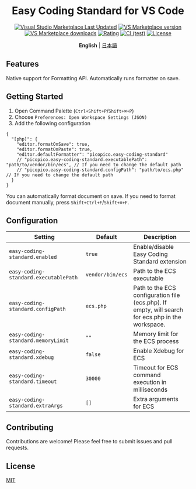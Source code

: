 <h1 align="center">Easy&nbsp;Coding&nbsp;Standard&nbsp;for&nbsp;VS&nbsp;Code</h1>

<div align="center">

[![Visual Studio Marketplace Last Updated](https://img.shields.io/visual-studio-marketplace/last-updated/picopico.easy-coding-standard?cacheSeconds=86400)](https://marketplace.visualstudio.com/items?itemName=picopico.easy-coding-standard)
[![VS Marketplace version](https://img.shields.io/visual-studio-marketplace/v/picopico.easy-coding-standard?color=blue&cacheSeconds=86400)](https://marketplace.visualstudio.com/items?itemName=picopico.easy-coding-standard)
[![VS Marketplace downloads](https://img.shields.io/visual-studio-marketplace/d/picopico.easy-coding-standard?cacheSeconds=86400)](https://marketplace.visualstudio.com/items?itemName=picopico.easy-coding-standard)
[![Rating](https://img.shields.io/visual-studio-marketplace/r/picopico.easy-coding-standard?cacheSeconds=86400)](https://marketplace.visualstudio.com/items?itemName=picopico.easy-coding-standard&ssr=false&cacheSeconds=86400#review-details)
[![CI (test)](https://github.com/picopicos/easy-coding-standard-vscode/actions/workflows/test.yml/badge.svg?branch=main)](https://github.com/picopicos/easy-coding-standard-vscode/actions/workflows/test.yml)
[![License](https://img.shields.io/github/license/picopicos/easy-coding-standard-vscode)](https://github.com/picopicos/easy-coding-standard-vscode/blob/main/LICENSE)

</div>

<p align="center">
  <strong>English</strong> | <a href="https://github.com/picopicos/easy-coding-standard-vscode/blob/main/README.ja.md">日本語</a>
</p>

## Features

Native support for Formatting API. Automatically runs formatter on save.

## Getting Started

1. Open Command Palette (`Ctrl+Shift+P`/`Shift+⌘+P`)
1. Choose `Preferences: Open Workspace Settings (JSON)`  
1. Add the following configuration

```jsonc
{
  "[php]": {
    "editor.formatOnSave": true,
    "editor.formatOnPaste": true,
    "editor.defaultFormatter": "picopico.easy-coding-standard"
    // "picopico.easy-coding-standard.executablePath": "path/to/vendor/bin/ecs", // If you need to change the default path
    // "picopico.easy-coding-standard.configPath": "path/to/ecs.php" // If you need to change the default path
  }
}
```

You can automatically format document on save. If you need to format document manually, press `Shift+Ctrl+F`/`Shift+⌘+F`.

## Configuration

| Setting | Default | Description |
|---------|---------|-------------|
| `easy-coding-standard.enabled` | `true` | Enable/disable Easy Coding Standard extension |
| `easy-coding-standard.executablePath` | `vendor/bin/ecs` | Path to the ECS executable |
| `easy-coding-standard.configPath` | `ecs.php` | Path to the ECS configuration file (ecs.php). If empty, will search for ecs.php in the workspace. |
| `easy-coding-standard.memoryLimit` | `""` | Memory limit for the ECS process |
| `easy-coding-standard.xdebug` | `false` | Enable Xdebug for ECS |
| `easy-coding-standard.timeout` | `30000` | Timeout for ECS command execution in milliseconds |
| `easy-coding-standard.extraArgs` | `[]` | Extra arguments for ECS |

## Contributing

Contributions are welcome! Please feel free to submit issues and pull requests.

## License

[MIT](LICENSE)

